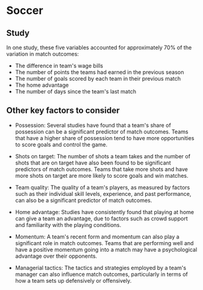 # Soccer

## Study

In one study, these five variables accounted for approximately 70% of the variation in match outcomes:

- The difference in team's wage bills
- The number of points the teams had earned in the previous season
- The number of goals scored by each team in their previous match
- The home advantage
- The number of days since the team's last match

## Other key factors to consider

-	Possession: Several studies have found that a team's share of possession can be a significant predictor of match outcomes. Teams that have a higher share of possession tend to have more opportunities to score goals and control the game.

-	Shots on target: The number of shots a team takes and the number of shots that are on target have also been found to be significant predictors of match outcomes. Teams that take more shots and have more shots on target are more likely to score goals and win matches.

-	Team quality: The quality of a team's players, as measured by factors such as their individual skill levels, experience, and past performance, can also be a significant predictor of match outcomes.

-	Home advantage: Studies have consistently found that playing at home can give a team an advantage, due to factors such as crowd support and familiarity with the playing conditions.

-	Momentum: A team's recent form and momentum can also play a significant role in match outcomes. Teams that are performing well and have a positive momentum going into a match may have a psychological advantage over their opponents.

-	Managerial tactics: The tactics and strategies employed by a team's manager can also influence match outcomes, particularly in terms of how a team sets up defensively or offensively.
